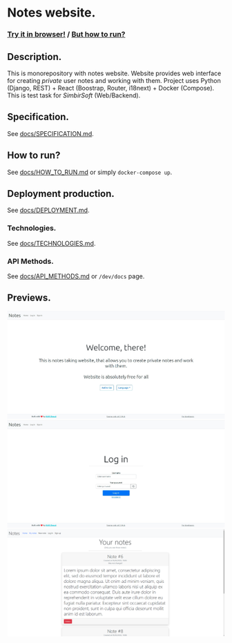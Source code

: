 # Notes website.
### [Try it in browser!](http://notes.kirillzhosul.site) / [But how to run?](/docs/HOW_TO_RUN.md)

## Description.
This is monorepository with notes website.
Website provides web interface for creating *private* user notes and working with them.
Project uses Python (Django, REST) + React (Boostrap, Router, i18next) + Docker (Compose).
This is test task for *SimbirSoft* (Web/Backend).

## Specification.
See [docs/SPECIFICATION.md](/docs/SPECIFICATION.md).

## How to run?
See [docs/HOW_TO_RUN.md](/docs/HOW_TO_RUN.md) or simply `docker-compose up`.

## Deployment production.
See [docs/DEPLOYMENT.md](/docs/DEPLOYMENT.md).

### Technologies.
See [docs/TECHNOLOGIES.md](/docs/TECHNOLOGIES.md).

### API Methods.
See [docs/API_METHODS.md](/docs/API_METHODS.md) or `/dev/docs` page.

## Previews.
![Home page](/previews/home.jpg)
![Login page](/previews/login.jpg)
![Notes list page](/previews/list.png)